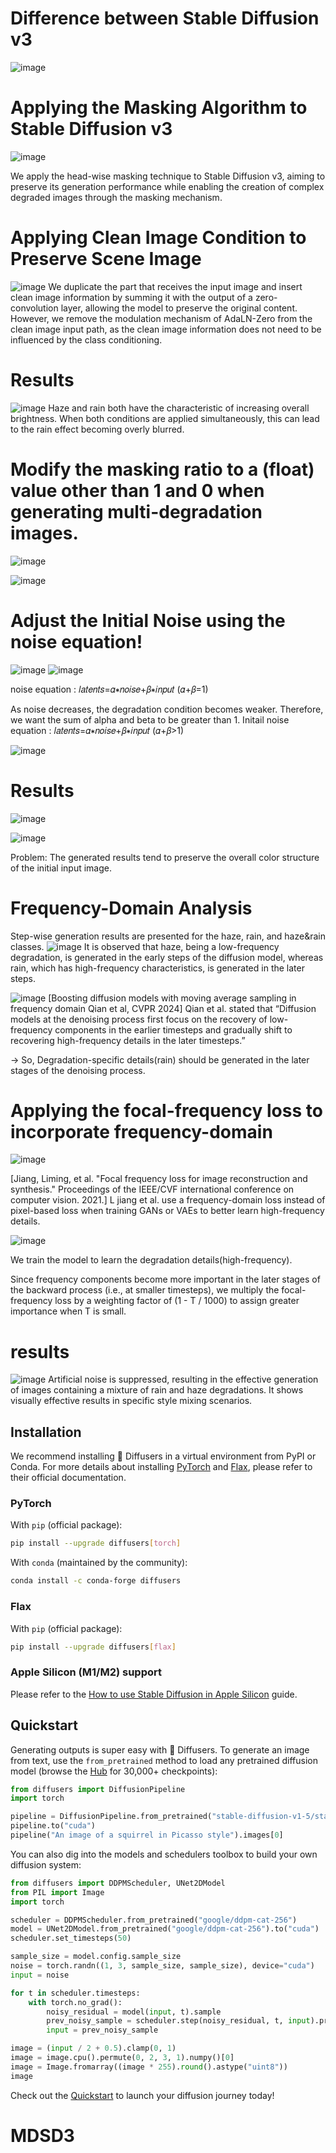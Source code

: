 # Difference between Stable Diffusion v3
![image](https://github.com/user-attachments/assets/4b9f5aa1-2a7c-48bd-9214-56133ec9a4e6)

# Applying the Masking Algorithm to Stable Diffusion v3
![image](https://github.com/user-attachments/assets/93073c82-83e9-4433-811a-73c371598d10)

We apply the head-wise masking technique to Stable Diffusion v3, aiming to preserve its generation performance while enabling the creation of complex degraded images through the masking mechanism.

# Applying Clean Image Condition to Preserve Scene Image
![image](https://github.com/user-attachments/assets/b487f727-c67b-4647-8a6e-6d811479c22c)
We duplicate the part that receives the input image and insert clean image information by summing it with the output of a zero-convolution layer, allowing the model to preserve the original content.
However, we remove the modulation mechanism of AdaLN-Zero from the clean image input path, as the clean image information does not need to be influenced by the class conditioning.

# Results
![image](https://github.com/user-attachments/assets/2ecf9236-d1f8-40f9-8630-b7e0e8b55f7d)
Haze and rain both have the characteristic of increasing overall brightness. When both conditions are applied simultaneously, this can lead to the rain effect becoming overly blurred.

# Modify the masking ratio to a (float) value other than 1 and 0 when generating multi-degradation images.
![image](https://github.com/user-attachments/assets/686a6a2e-8088-4aec-bd52-5f7a60145e44)

![image](https://github.com/user-attachments/assets/7495555c-f969-45d9-9912-be83d2df2744)

# Adjust the Initial Noise using the noise equation!
![image](https://github.com/user-attachments/assets/7a8ef04f-c151-4620-9d9d-88359a80613f)
![image](https://github.com/user-attachments/assets/fdd6ae58-d30a-4981-89d3-4e330127f8bf)

noise equation : 𝑙𝑎𝑡𝑒𝑛𝑡𝑠=𝛼∗𝑛𝑜𝑖𝑠𝑒+𝛽∗𝑖𝑛𝑝𝑢𝑡 (𝛼+𝛽=1)


As noise decreases, the degradation condition becomes weaker.
Therefore, we want the sum of alpha and beta to be greater than 1.
Initail noise equation : 𝑙𝑎𝑡𝑒𝑛𝑡𝑠=𝛼∗𝑛𝑜𝑖𝑠𝑒+𝛽∗𝑖𝑛𝑝𝑢𝑡 (𝛼+𝛽>1)

![image](https://github.com/user-attachments/assets/de39e0b6-71bc-443d-ac9a-19d508991a56)

# Results

![image](https://github.com/user-attachments/assets/d26b2524-6ca9-43cf-9ad0-e176484e5a71)

![image](https://github.com/user-attachments/assets/66a96b51-e980-4ec1-8f64-9c018742c95f)

Problem: The generated results tend to preserve the overall color structure of the initial input image.

# Frequency-Domain Analysis

Step-wise generation results are presented for the haze, rain, and haze&rain classes.
![image](https://github.com/user-attachments/assets/1f28bd6d-90a9-41bf-afbb-c7897ca56f43)
 It is observed that haze, being a low-frequency degradation, is generated in the early steps of the diffusion model, whereas rain, which has high-frequency characteristics, is generated in the later steps.

 ![image](https://github.com/user-attachments/assets/6f2b2d72-091d-4a01-840e-cbc60b6db905)
[Boosting diffusion models with moving average sampling in frequency domain Qian et al, CVPR 2024]
Qian et al. stated that “Diffusion models at the denoising process first focus on the recovery of low-frequency components in the earlier timesteps and gradually shift to recovering high-frequency details in the later timesteps.”

-> So, Degradation-specific details(rain) should be generated in the later stages of the denoising process.

# Applying the focal-frequency loss to incorporate frequency-domain
![image](https://github.com/user-attachments/assets/2e9cc86b-ee5f-4403-bbfa-25cd36bb1acf)

[Jiang, Liming, et al. "Focal frequency loss for image reconstruction and synthesis." Proceedings of the IEEE/CVF international conference on computer vision. 2021.]
L jiang et al. use a frequency-domain loss instead of pixel-based loss when training GANs or VAEs  to better learn high-frequency details.


![image](https://github.com/user-attachments/assets/d5668982-afeb-4527-8095-6ea67827b298)

We train the model to learn the degradation details(high-frequency).

Since frequency components become more important in the later stages of the backward process (i.e., at smaller timesteps), we multiply the focal-frequency loss by a weighting factor of (1 - T / 1000) to assign greater importance when T is small.

# results
![image](https://github.com/user-attachments/assets/2f78baf9-811b-4dac-8850-9710eb478845)
Artificial noise is suppressed, resulting in the effective generation of images containing a mixture of rain and haze degradations.
It shows visually effective results in specific style mixing scenarios.







## Installation

We recommend installing 🤗 Diffusers in a virtual environment from PyPI or Conda. For more details about installing [PyTorch](https://pytorch.org/get-started/locally/) and [Flax](https://flax.readthedocs.io/en/latest/#installation), please refer to their official documentation.

### PyTorch

With `pip` (official package):

```bash
pip install --upgrade diffusers[torch]
```

With `conda` (maintained by the community):

```sh
conda install -c conda-forge diffusers
```

### Flax

With `pip` (official package):

```bash
pip install --upgrade diffusers[flax]
```

### Apple Silicon (M1/M2) support

Please refer to the [How to use Stable Diffusion in Apple Silicon](https://huggingface.co/docs/diffusers/optimization/mps) guide.

## Quickstart

Generating outputs is super easy with 🤗 Diffusers. To generate an image from text, use the `from_pretrained` method to load any pretrained diffusion model (browse the [Hub](https://huggingface.co/models?library=diffusers&sort=downloads) for 30,000+ checkpoints):

```python
from diffusers import DiffusionPipeline
import torch

pipeline = DiffusionPipeline.from_pretrained("stable-diffusion-v1-5/stable-diffusion-v1-5", torch_dtype=torch.float16)
pipeline.to("cuda")
pipeline("An image of a squirrel in Picasso style").images[0]
```

You can also dig into the models and schedulers toolbox to build your own diffusion system:

```python
from diffusers import DDPMScheduler, UNet2DModel
from PIL import Image
import torch

scheduler = DDPMScheduler.from_pretrained("google/ddpm-cat-256")
model = UNet2DModel.from_pretrained("google/ddpm-cat-256").to("cuda")
scheduler.set_timesteps(50)

sample_size = model.config.sample_size
noise = torch.randn((1, 3, sample_size, sample_size), device="cuda")
input = noise

for t in scheduler.timesteps:
    with torch.no_grad():
        noisy_residual = model(input, t).sample
        prev_noisy_sample = scheduler.step(noisy_residual, t, input).prev_sample
        input = prev_noisy_sample

image = (input / 2 + 0.5).clamp(0, 1)
image = image.cpu().permute(0, 2, 3, 1).numpy()[0]
image = Image.fromarray((image * 255).round().astype("uint8"))
image
```

Check out the [Quickstart](https://huggingface.co/docs/diffusers/quicktour) to launch your diffusion journey today!

# MDSD3

